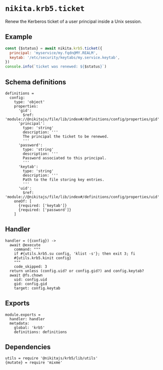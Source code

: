 
# `nikita.krb5.ticket`

Renew the Kerberos ticket of a user principal inside a Unix session.

## Example

```js
const {$status} = await nikita.krb5.ticket({
  principal: 'myservice/my.fqdn@MY.REALM',
  keytab: '/etc/security/keytabs/my.service.keytab',
})
console.info(`ticket was renewed: ${$status}`)
```

## Schema definitions

    definitions =
      config:
        type: 'object'
        properties:
          'gid':
            $ref: 'module://@nikitajs/file/lib/index#/definitions/config/properties/gid'
          'principal':
            type: 'string'
            description: '''
            The principal the ticket to be renewed.
            '''
          'password':
            type: 'string'
            description: '''
            Password associated to this principal.
            '''
          'keytab':
            type: 'string'
            description: '''
            Path to the file storing key entries.
            '''
          'uid':
            $ref: 'module://@nikitajs/file/lib/index#/definitions/config/properties/uid'
        oneOf: [
          {required: ['keytab']}
          {required: ['password']}
        ]

## Handler

    handler = ({config}) ->
      await @execute
        command: """
        if #{utils.krb5.su config, 'klist -s'}; then exit 3; fi
        #{utils.krb5.kinit config}
        """
        code_skipped: 3
      return unless (config.uid? or config.gid?) and config.keytab?
      await @fs.chown
        uid: config.uid
        gid: config.gid
        target: config.keytab

## Exports

    module.exports =
      handler: handler
      metadata:
        global: 'krb5'
        definitions: definitions

## Dependencies

    utils = require '@nikitajs/krb5/lib/utils'
    {mutate} = require 'mixme'
